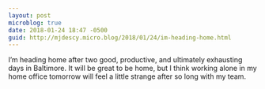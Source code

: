 ```yaml
---
layout: post
microblog: true
date: 2018-01-24 18:47 -0500
guid: http://mjdescy.micro.blog/2018/01/24/im-heading-home.html
---
```

I’m heading home after two good, productive, and ultimately exhausting days in Baltimore. It will be great to be home, but I think working alone in my home office tomorrow will feel a little strange after so long with my team.

